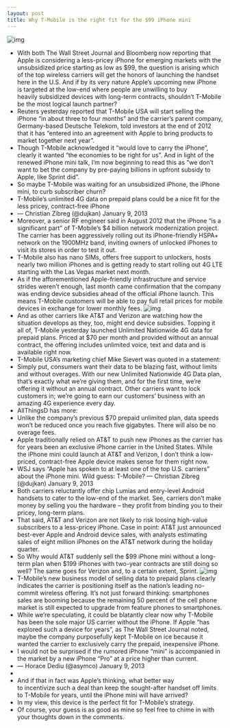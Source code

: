```yaml
---
layout: post
title: Why T-Mobile is the right fit for the $99 iPhone mini
---
```

![img](http://media.idownloadblog.com/wp-content/uploads/2012/12/T-Mobile-iPhone-5.jpg)
* With both The Wall Street Journal and Bloomberg now reporting that Apple is considering a less-pricey iPhone for emerging markets with the unsubsidized price starting as low as $99, the question is arising which of the top wireless carriers will get the honors of launching the handset here in the U.S. And if by its very nature Apple’s upcoming new iPhone is targeted at the low-end where people are unwilling to buy heavily subsidized devices with long-term contracts, shouldn’t T-Mobile be the most logical launch partner?
* Reuters yesterday reported that T-Mobile USA will start selling the iPhone “in about three to four months” and the carrier’s parent company, Germany-based Deutsche Telekom, told investors at the end of 2012 that it has “entered into an agreement with Apple to bring products to market together next year”.
* Though T-Mobile acknowledged it “would love to carry the iPhone”, clearly it wanted “the economies to be right for us”. And in light of the renewed iPhone mini talk, I’m now beginning to read this as “we don’t want to bet the company by pre-paying billions in upfront subsidy to Apple, like Sprint did”.
* So maybe T-Mobile was waiting for an unsubsidized iPhone, the iPhone mini, to curb subscriber churn?
* T-Mobile’s unlimited 4G data on prepaid plans could be a nice fit for the less pricey, contract-free iPhone
* — Christian Zibreg (@dujkan) January 9, 2013
* Moreover, a senior RF engineer said in August 2012 that the iPhone “is a significant part” of T-Mobile’s $4 billion network modernization project. The carrier has been aggressively rolling out its iPhone-friendly HSPA+ network on the 1900MHz band, inviting owners of unlocked iPhones to visit its stores in order to test it out.
* T-Mobile also has nano SIMs, offers free support to unlockers, hosts nearly two million iPhones and is getting ready to start rolling out 4G LTE starting with the Las Vegas market next month.
* As if the afforementioned Apple-friendly infrastructure and service strides weren’t enough, last month came confirmation that the company was ending device subsidies ahead of the official iPhone launch. This means T-Mobile customers will be able to pay full retail prices for mobile devices in exchange for lower monthly fees.
![img](http://media.idownloadblog.com/wp-content/uploads/2013/01/subsidized-iphone.png)
* And as other carriers like AT&T and Verizon are watching how the situation develops as they, too, might end device subsidies. Topping it all of, T-Mobile yesterday launched Unlimited Nationwide 4G data for prepaid plans. Priced at $70 per month and provided without an annual contract, the offering includes unlimited voice, text and data and is available right now.
* T-Mobile USA’s marketing chief Mike Sievert was quoted in a statement:
* Simply put, consumers want their data to be blazing fast, without limits and without overages. With our new Unlimited Nationwide 4G Data plan, that’s exactly what we’re giving them, and for the first time, we’re offering it without an annual contract. Other carriers want to lock customers in; we’re going to earn our customers’ business with an amazing 4G experience every day.
* AllThingsD has more:
* Unlike the company’s previous $70 prepaid unlimited plan, data speeds won’t be reduced once you reach five gigabytes. There will also be no overage fees.
* Apple traditionally relied on AT&T to push new iPhones as the carrier has for years been an exclusive iPhone carrier in the United States. While the iPhone mini could launch at AT&T and Verizon, I don’t think a low-priced, contract-free Apple device makes sense for them right now.
* WSJ says “Apple has spoken to at least one of the top U.S. carriers” about the iPhone mini. Wild guess: T-Mobile? — Christian Zibreg (@dujkan) January 9, 2013
* Both carriers reluctantly offer chip Lumias and entry-level Android handsets to cater to the low-end of the market. See, carriers don’t make money by selling you the hardware – they profit from binding you to their pricey, long-term plans.
* That said, AT&T and Verizon are not likely to risk loosing high-value subscribers to a less-pricey iPhone. Case in point: AT&T just announced best-ever Apple and Android device sales, with analysts estimating sales of eight million iPhones on the AT&T network during the holiday quarter.
* So Why would AT&T suddenly sell the $99 iPhone mini without a long-term plan when $199 iPhones with two-year contracts are still doing so well? The same goes for Verizon and, to a certain extent, Sprint.
![img](http://media.idownloadblog.com/wp-content/uploads/2012/09/T-Mobile-iPhone-teaser.jpg)
* T-Mobile’s new business model of selling data to prepaid plans clearly indicates the carrier is positioning itself as the nation’s leading no-commit wireless offering. It’s not just forward thinking: smartphones sales are booming because the remaining 50 percent of the cell phone market is still expected to upgrade from feature phones to smartphones.
* While we’re speculating, it could be blatantly clear now why T-Mobile has been the sole major US carrier without the iPhone. If Apple “has explored such a device for years”, as The Wall Street Journal noted, maybe the company purposefully kept T-Mobile on ice because it wanted the carrier to exclusively carry the prepaid, inexpensive iPhone.
* I would not be surprised if the rumored iPhone “mini” is accompanied in the market by a new iPhone “Pro” at a price higher than current.
* — Horace Dediu (@asymco) January 9, 2013
*  
* And if that in fact was Apple’s thinking, what better way to incentivize such a deal than keep the sought-after handset off limits to T-Mobile for years, until the iPhone mini will have arrived?
* In my view, this device is the perfect fit for T-Mobile’s strategy.
* Of course, your guess is as good as mine so feel free to chime in with your thoughts down in the comments.


